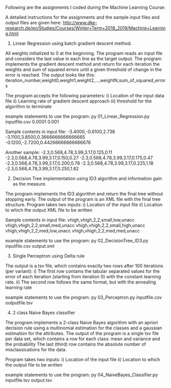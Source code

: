 Following are the assignments I coded during the Machine Learning Course:

A detailed instructions for the assignments and the sample input files and output files are given here:
http://www.dke-research.de/en/Studies/Courses/Winter+Term+2018_2019/Machine+Learning.html 

1. Linear Regression using batch gradient descent method.

All weights initialized to 0 at the beginning. The program reads an input file and considers the last value in each line as the target output.
The program implements the gradient descent method and return for each iteration the weights and sum of squared errors until a given threshold
of change in the error is reached. The output looks like this:
iteration_number,weight0,weight1,weight2,...,weightN,sum_of_squared_errors

The program accepts the following parameters:
i) Location of the input data file
ii) Learning rate of gradient descent approach
iii) threshold for the algorithm to terminate

example statements to use the program:
py 01_Linear_Regression.py inputfile.csv 0.0001 0.001

Sample contents in input file:
-3.4000,-0.6100,2.738
-3.1100,3.8500,0.3666666666666665
-0.1200,-2.7200,0.44266666666666676

Another sample:
-2.3,0.568,4.78,3.99,3.17,0.125,0.11
-2.3,0.568,4.78,3.99,3.17,0.150,0.27
-2.3,0.568,4.78,3.99,3.17,0.175,0.47
-2.3,0.568,4.78,3.99,3.17,0.200,0.78
-2.3,0.568,4.78,3.99,3.17,0.225,1.18
-2.3,0.568,4.78,3.99,3.17,0.250,1.82

2. Decision Tree implementation using ID3 algorithm and information gain as the measure.

The program implements the ID3 algorithm and return the final tree without stopping early. 
The output of the program is an XML file with the final tree structure. Program takes two inputs:
i) Location of the input file
ii) Location to which the output XML file to be written

Sample contents in input file:
vhigh,vhigh,2,2,small,low,unacc
vhigh,vhigh,2,2,small,med,unacc
vhigh,vhigh,2,2,small,high,unacc
vhigh,vhigh,2,2,med,low,unacc
vhigh,vhigh,2,2,med,med,unacc

example statements to use the program:
py 02_DecisionTree_ID3.py inputfile.csv output.xml


3. Single Perceptron using Delta rule

The output is a tsv file, which contains exactly two rows after 100 iterations (per
variant):
i) The first row contains the tabular separated values for the error of each iteration
(starting from iteration 0) with the constant learning rate.
ii) The second row follows the same format, but with the annealing learning rate

example statements to use the program:
py 03_Perceptron.py inputfile.csv outputfile.tsv

4. 2 class Naive Bayes classifier 

The program implements a 2-class Naive Bayes algorithm with an apriori decision
rule using a multinomial estimation for the classes and a gaussian estimation for the
attributes. The output of the program is a single tsv file per data set, which contains a row for each class:
mean and variance and the probability
The last (third) row contains the absolute number of misclassications for the data.

Program takes two inputs:
i) Location of the input file
ii) Location to which the output file to be written

example statements to use the program:
py 04_NaiveBayes_Classifier.py inputfile.tsv output.tsv
